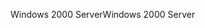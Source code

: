 <span data-ttu-id="08a2b-101">Windows 2000 Server</span><span class="sxs-lookup"><span data-stu-id="08a2b-101">Windows 2000 Server</span></span>